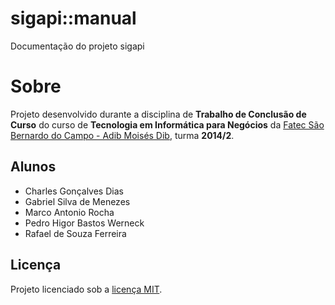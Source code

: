 # sigapi::manual

Documentação do projeto sigapi

# Sobre

Projeto desenvolvido durante a disciplina de __Trabalho de Conclusão de Curso__ do curso de __Tecnologia em Informática para Negócios__ da [Fatec São Bernardo do Campo - Adib Moisés Dib](http://fatecsbc.edu.br/), turma __2014/2__.

## Alunos

- Charles Gonçalves Dias
- Gabriel Silva de Menezes
- Marco Antonio Rocha
- Pedro Higor Bastos Werneck
- Rafael de Souza Ferreira

## Licença

Projeto licenciado sob a [licença MIT](LICENSE).
